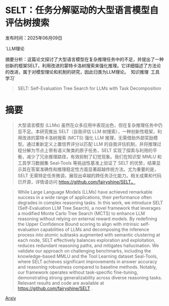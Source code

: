 # SELT：任务分解驱动的大型语言模型自评估树搜索

发布时间：2025年06月09日

`LLM理论

摘要分析：这篇论文探讨了大型语言模型在复杂推理任务中的不足，并提出了一种创新的框架SELT，利用改进的蒙特卡洛树搜索来强化推理。它详细描述了方法论的改进，属于对模型理论和机制的研究，因此归类为LLM理论。` `知识推理` `工具学习`

> SELT: Self-Evaluation Tree Search for LLMs with Task Decomposition

# 摘要

> 大型语言模型 (LLMs) 虽然在众多应用中表现出色，但在复杂推理任务中仍显不足。本研究推出 SELT（自我评估 LLM 树搜索），一种创新性框架，利用改进的蒙特卡洛树搜索 (MCTS) 强化 LLM 推理，无需借助外部奖励模型。通过重新定义上置信界评分以匹配 LLM 的自我评估机制，并将推理过程分解为节点上带有语义聚类的原子任务，SELT 实现了探索与利用的平衡，减少了冗余推理路径，有效抑制了幻觉现象。我们在知识型 MMLU 和工具学习数据集 Seal-Tools 等挑战性基准上验证了 SELT 的优势，结果显示其在答案准确性和推理稳定性方面显著超越传统方法。尤为重要的是，SELT 无需特定任务微调，展现出卓越的跨任务泛化能力。相关成果和代码已开源，详情请访问 https://github.com/fairyshine/SELT。

> While Large Language Models (LLMs) have achieved remarkable success in a wide range of applications, their performance often degrades in complex reasoning tasks. In this work, we introduce SELT (Self-Evaluation LLM Tree Search), a novel framework that leverages a modified Monte Carlo Tree Search (MCTS) to enhance LLM reasoning without relying on external reward models. By redefining the Upper Confidence Bound scoring to align with intrinsic self-evaluation capabilities of LLMs and decomposing the inference process into atomic subtasks augmented with semantic clustering at each node, SELT effectively balances exploration and exploitation, reduces redundant reasoning paths, and mitigates hallucination. We validate our approach on challenging benchmarks, including the knowledge-based MMLU and the Tool Learning dataset Seal-Tools, where SELT achieves significant improvements in answer accuracy and reasoning robustness compared to baseline methods. Notably, our framework operates without task-specific fine-tuning, demonstrating strong generalizability across diverse reasoning tasks. Relevant results and code are available at https://github.com/fairyshine/SELT .

[Arxiv](https://arxiv.org/abs/2506.07557)